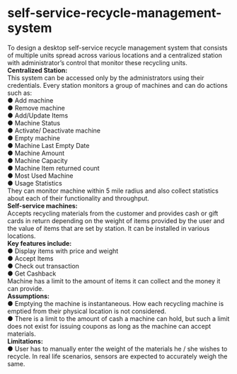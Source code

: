 # self-service-recycle-management-system
To design a desktop self-service recycle management system that consists of multiple units spread across various locations and a centralized station with administrator’s control that monitor these recycling units.  </br>
<b> Centralized Station: </b> </br>
This system can be accessed only by the administrators using their credentials. Every station monitors a group of machines and can do actions such as:  </br>
● Add machine  </br>
● Remove machine  </br>
● Add/Update Items  </br>
● Machine Status  </br>
● Activate/ Deactivate machine  </br>
● Empty machine  </br>
● Machine Last Empty Date  </br>
● Machine Amount  </br>
● Machine Capacity  </br>
● Machine Item returned count  </br>
● Most Used Machine  </br>
● Usage Statistics  </br>
They can monitor machine within 5 mile radius and also collect statistics about each of their functionality and throughput.  </br>
<b> Self-service machines: </b> </br>
Accepts recycling materials from the customer and provides cash or gift cards in return depending on the weight of items provided by the user and the value of items that are set by station. It can be installed in various locations.   </br>
<b> Key features include: </b> </br>
● Display items with price and weight  </br>
● Accept Items  </br>
● Check out transaction  </br>
● Get Cashback  </br>
Machine has a limit to the amount of items it can collect and the money it can provide.  </br>
<b> Assumptions: </b>  </br>
● Emptying the machine is instantaneous. How each recycling machine is emptied from their physical location is not considered.  </br>
● There is a limit to the amount of cash a machine can hold, but such a limit does not exist for issuing coupons as long as the machine can accept materials.  </br>
<b> Limitations: </b> </br>
● User has to manually enter the weight of the materials he / she wishes to recycle. In real life scenarios, sensors are expected to accurately weigh the same.  </br>
